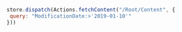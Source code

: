 ```javascript
store.dispatch(Actions.fetchContent("/Root/Content", {
 query: "ModificationDate:>'2019-01-10'"
}))
```
